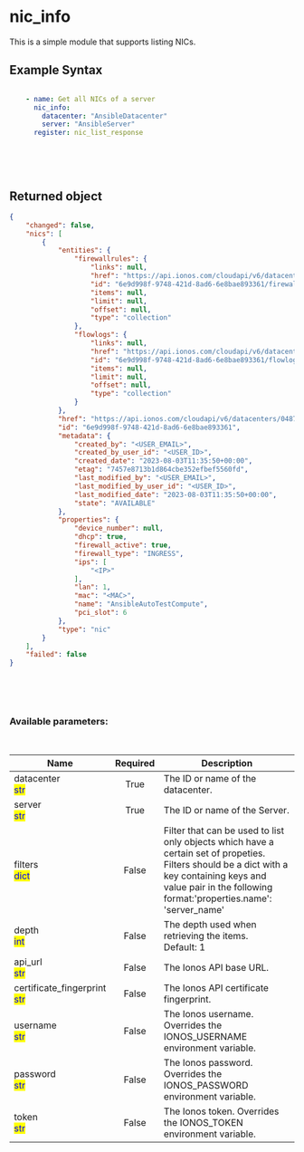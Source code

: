 # nic_info

This is a simple module that supports listing NICs.

## Example Syntax


```yaml

    - name: Get all NICs of a server
      nic_info:
        datacenter: "AnsibleDatacenter"
        server: "AnsibleServer"
      register: nic_list_response

```

&nbsp;

&nbsp;
## Returned object
```json
{
    "changed": false,
    "nics": [
        {
            "entities": {
                "firewallrules": {
                    "links": null,
                    "href": "https://api.ionos.com/cloudapi/v6/datacenters/0487f06f-b02d-4b78-b4e4-f48d86daf293/servers/73362db5-03c9-4445-907c-d539e7a0a160/nics/6e9d998f-9748-421d-8ad6-6e8bae893361/firewallrules",
                    "id": "6e9d998f-9748-421d-8ad6-6e8bae893361/firewallrules",
                    "items": null,
                    "limit": null,
                    "offset": null,
                    "type": "collection"
                },
                "flowlogs": {
                    "links": null,
                    "href": "https://api.ionos.com/cloudapi/v6/datacenters/0487f06f-b02d-4b78-b4e4-f48d86daf293/servers/73362db5-03c9-4445-907c-d539e7a0a160/nics/6e9d998f-9748-421d-8ad6-6e8bae893361/flowlogs",
                    "id": "6e9d998f-9748-421d-8ad6-6e8bae893361/flowlogs",
                    "items": null,
                    "limit": null,
                    "offset": null,
                    "type": "collection"
                }
            },
            "href": "https://api.ionos.com/cloudapi/v6/datacenters/0487f06f-b02d-4b78-b4e4-f48d86daf293/servers/73362db5-03c9-4445-907c-d539e7a0a160/nics/6e9d998f-9748-421d-8ad6-6e8bae893361",
            "id": "6e9d998f-9748-421d-8ad6-6e8bae893361",
            "metadata": {
                "created_by": "<USER_EMAIL>",
                "created_by_user_id": "<USER_ID>",
                "created_date": "2023-08-03T11:35:50+00:00",
                "etag": "7457e8713b1d864cbe352efbef5560fd",
                "last_modified_by": "<USER_EMAIL>",
                "last_modified_by_user_id": "<USER_ID>",
                "last_modified_date": "2023-08-03T11:35:50+00:00",
                "state": "AVAILABLE"
            },
            "properties": {
                "device_number": null,
                "dhcp": true,
                "firewall_active": true,
                "firewall_type": "INGRESS",
                "ips": [
                    "<IP>"
                ],
                "lan": 1,
                "mac": "<MAC>",
                "name": "AnsibleAutoTestCompute",
                "pci_slot": 6
            },
            "type": "nic"
        }
    ],
    "failed": false
}

```

&nbsp;

&nbsp;
### Available parameters:
&nbsp;

<table data-full-width="true">
  <thead>
    <tr>
      <th width="22.8vw">Name</th>
      <th width="10.8vw" align="center">Required</th>
      <th>Description</th>
    </tr>
  </thead>
  <tbody>
  <tr>
  <td>datacenter<br/><mark style="color:blue;">str</mark></td>
  <td align="center">True</td>
  <td>The ID or name of the datacenter.</td>
  </tr>
  <tr>
  <td>server<br/><mark style="color:blue;">str</mark></td>
  <td align="center">True</td>
  <td>The ID or name of the Server.</td>
  </tr>
  <tr>
  <td>filters<br/><mark style="color:blue;">dict</mark></td>
  <td align="center">False</td>
  <td>Filter that can be used to list only objects which have a certain set of propeties. Filters should be a dict with a key containing keys and value pair in the following format:'properties.name': 'server_name'</td>
  </tr>
  <tr>
  <td>depth<br/><mark style="color:blue;">int</mark></td>
  <td align="center">False</td>
  <td>The depth used when retrieving the items.<br />Default: 1</td>
  </tr>
  <tr>
  <td>api_url<br/><mark style="color:blue;">str</mark></td>
  <td align="center">False</td>
  <td>The Ionos API base URL.</td>
  </tr>
  <tr>
  <td>certificate_fingerprint<br/><mark style="color:blue;">str</mark></td>
  <td align="center">False</td>
  <td>The Ionos API certificate fingerprint.</td>
  </tr>
  <tr>
  <td>username<br/><mark style="color:blue;">str</mark></td>
  <td align="center">False</td>
  <td>The Ionos username. Overrides the IONOS_USERNAME environment variable.</td>
  </tr>
  <tr>
  <td>password<br/><mark style="color:blue;">str</mark></td>
  <td align="center">False</td>
  <td>The Ionos password. Overrides the IONOS_PASSWORD environment variable.</td>
  </tr>
  <tr>
  <td>token<br/><mark style="color:blue;">str</mark></td>
  <td align="center">False</td>
  <td>The Ionos token. Overrides the IONOS_TOKEN environment variable.</td>
  </tr>
  </tbody>
</table>
